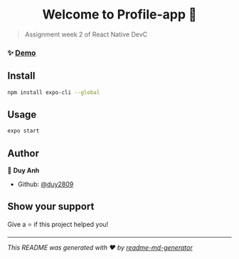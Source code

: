<h1 align="center">Welcome to Profile-app 👋</h1>
<p>
</p>

> Assignment week 2 of React Native DevC

### ✨ [Demo](https://i.imgur.com/5aXqtD5.gifv)

## Install

```sh
npm install expo-cli --global
```

## Usage

```sh
expo start
```

## Author

👤 **Duy Anh**

* Github: [@duy2809](https://github.com/duy2809)

## Show your support

Give a ⭐️ if this project helped you!

***
_This README was generated with ❤️ by [readme-md-generator](https://github.com/kefranabg/readme-md-generator)_
